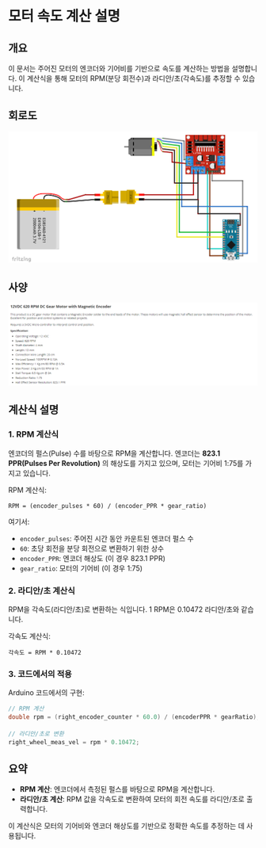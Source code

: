 # 모터 속도 계산 설명

## 개요
이 문서는 주어진 모터의 엔코더와 기어비를 기반으로 속도를 계산하는 방법을 설명합니다. 이 계산식을 통해 모터의 RPM(분당 회전수)과 라디안/초(각속도)를 추정할 수 있습니다.

## 회로도

![alt text](image-1.png)

## 사양
![모터 사양](./image.png)
## 계산식 설명

### 1. RPM 계산식
엔코더의 펄스(Pulse) 수를 바탕으로 RPM을 계산합니다. 엔코더는 **823.1 PPR(Pulses Per Revolution)** 의 해상도를 가지고 있으며, 모터는 기어비 1:75를 가지고 있습니다.

RPM 계산식:
```
RPM = (encoder_pulses * 60) / (encoder_PPR * gear_ratio)
```

여기서:
- `encoder_pulses`: 주어진 시간 동안 카운트된 엔코더 펄스 수
- `60`: 초당 회전을 분당 회전으로 변환하기 위한 상수
- `encoder_PPR`: 엔코더 해상도 (이 경우 823.1 PPR)
- `gear_ratio`: 모터의 기어비 (이 경우 1:75)

### 2. 라디안/초 계산식
RPM을 각속도(라디안/초)로 변환하는 식입니다. 1 RPM은 0.10472 라디안/초와 같습니다.

각속도 계산식:
```
각속도 = RPM * 0.10472
```

### 3. 코드에서의 적용
Arduino 코드에서의 구현:

```cpp
// RPM 계산
double rpm = (right_encoder_counter * 60.0) / (encoderPPR * gearRatio);

// 라디안/초로 변환
right_wheel_meas_vel = rpm * 0.10472;
```

## 요약
- **RPM 계산**: 엔코더에서 측정된 펄스를 바탕으로 RPM을 계산합니다.
- **라디안/초 계산**: RPM 값을 각속도로 변환하여 모터의 회전 속도를 라디안/초로 출력합니다.

이 계산식은 모터의 기어비와 엔코더 해상도를 기반으로 정확한 속도를 추정하는 데 사용됩니다.
